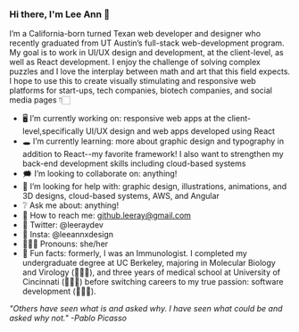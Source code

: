 ### Hi there, I'm Lee Ann  👀

<!--
**leeannray/leeannray** is a ✨ _special_ ✨ repository because its `README.md` (this file) appears on your GitHub profile.

Here are some ideas to get you started: -->

I’m a California-born turned Texan web developer and designer who recently graduated from UT Austin’s full-stack web-development program. My goal is to work in UI/UX design and development, at the client-level, as well as React development. I enjoy the challenge of solving complex puzzles and I love the interplay between math and art that this field expects. I hope to use this to create visually stimulating and responsive web platforms for start-ups, tech companies, biotech companies, and social media pages 👇🏻

- 🖥  I’m currently working on: responsive web apps at the client-level,specifically UI/UX design and web apps developed using React
- 🕳  I’m currently learning: more about graphic design and typography in addition to React--my favorite framework! I also want to strengthen my back-end development skills including cloud-based systems
- 🗯 I’m looking to collaborate on: anything!
- 💭 I’m looking for help with: graphic design, illustrations, animations, and 3D designs, cloud-based systems, AWS, and Angular
- ❔ Ask me about: anything!
- 📧 How to reach me: github.leeray@gmail.com
- 💬 Twitter: @leeraydev
- 📸 Insta: @leeannxdesign
- 👩🏻‍🦳 Pronouns: she/her
- 🧠 Fun facts: formerly, I was an Immunologist. I completed my undergraduate degree at UC Berkeley, majoring in Molecular Biology and Virology (👩🏼‍🔬), and three years of medical school at University of Cincinnati (👩🏼‍⚕️) before switching careers to my true passion: software development (👩🏼‍💻). 

*"Others have seen what is and asked why. I have seen what could be and asked why not." -Pablo Picasso*

